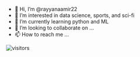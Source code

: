 - 👋 Hi, I’m @rayyanaamir22
- 👀 I’m interested in data science, sports, and sci-fi
- 🌱 I’m currently learning python and ML
- 💞️ I’m looking to collaborate on ...
- 📫 How to reach me ...

![visitors](https://visitor-badge.glitch.me/badge?page_id=page.id)

<!---
rayyanaamir22/rayyanaamir22 is a ✨ special ✨ repository because its `README.md` (this file) appears on your GitHub profile.
You can click the Preview link to take a look at your changes.
--->
